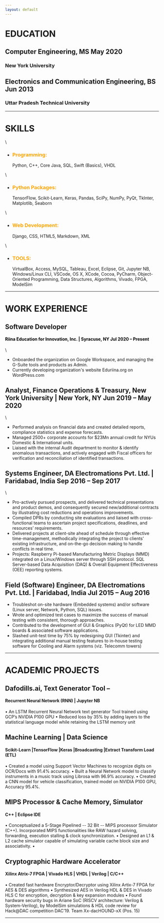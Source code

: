 ```yaml
---
layout: default
---
```


# EDUCATION


## Computer Engineering, MS              		     				May 2020
### New York University

## Electronics and Communication Engineering, BS					Jun 2013
### Uttar Pradesh Technical University

* * *

# SKILLS
\
* <h3><span style="color:orange">Programming:</span></h3> <p><span>Python, C++, Core Java, SQL, Swift (Basics), VHDL</span></p>
\
* <h3><span style="color:orange">Python Packages:</span></h3> <p><span>TensorFlow, Scikit-Learn, Keras, Pandas, SciPy, NumPy, PyQt, TkInter, Matplotlib, Seaborn</span></p>
\
* <h3><span style="color:orange">Web Development:</span></h3> <p><span>Django, CSS, HTML5, Markdown, XML</span></p>
\
* <h3><span style="color:orange">TOOLS:</span></h3> <p><span>VirtualBox, Access, MySQL, Tableau, Excel, Eclipse, Git, Jupyter NB, Windows/Linux CLI, VSCode, OS X, XCode, Cocoa, PyCharm, Object-Oriented Programming, Data Structures, Algorithms, Vivado, FPGA, ModelSim</span></p>

* * *

# WORK EXPERIENCE

## Software Developer
<h4><span style="color:black">Riina Education for Innovation, Inc. &#124; Syracuse, NY Jul 2020 – Present</span></h4>

\
* Onboarded the organization on Google Workspace, and managing the G-Suite tools and products as Admin.
* Currently developing organization's website Eduriina.org on WordPress.com

## Analyst, Finance Operations & Treasury, New York University | New York, NY  Jun 2019 – May 2020
\
* Performed analysis on financial data and created detailed reports, compliance statistics and expense forecasts.
* Managed 2500+ corporate accounts for $23Mn annual credit for NYUs Domestic & International units.
* Liaised with the internal Audit department to monitor & identify anomalous transactions, and actively engaged with Fiscal officers for verification and reconciliation of identified transactions.

## Systems Engineer, DA Electromations Pvt. Ltd. | Faridabad, India  Sep 2016 – Sep 2017
\
* Pro-actively pursued prospects, and delivered technical presentations and product demos, and consequently secured new/additional contracts by illustrating cost reductions and operations improvements.
* Compiled DPRs by conducting site evaluations and liaised with cross-functional teams to ascertain project specifications, deadlines, and resources’ requirements.
* Delivered projects at client-site ahead of schedule through effective time-management, methodically integrating the project to clients’ existing infrastructure, and on-the-go decision making to handle conflicts in real time.
* Projects: Raspberry Pi-based Manufacturing Metric Displays (MMD) integrated on a Linux/Windows server through SSH protocol. SQL Server-based Data Acquisition (DAQ) & Overall Equipment Effectiveness (OEE) reporting systems. 

## Field (Software) Engineer, DA Electromations Pvt. Ltd. | Faridabad, India Jul 2015 – Aug 2016
* Troubleshot on-site hardware (Embedded systems) and/or software (Linux server, Network, Python, SQL) issues.
* Wrote and optimized test cases to maximize the success of manual testing with consistent, thorough approaches.
* Contributed to the development of GUI & Graphics (PyQt) for LED MMD boards & associated software applications.
* Slashed unit-test time by 75% by redesigning GUI (Tkinter) and integrating additional manual testing features to in-house testing software for Cooling and Alarm systems (viz. Telecomm towers)

* * *

# ACADEMIC PROJECTS

## Dafodills.ai, Text Generator Tool – ##
#### Recurrent Neural Network (RNN) | Jupyter NB ####
• An LSTM Recurrent Neural Network text generator Tool trained using GCP’s NVIDIA P100 GPU
• Reduced loss by 35% by adding layers to the statistical language model while retaining the LSTM memory unit

## Machine Learning | Data Science 
#### Scikit-Learn |TensorFlow |Keras |Broadcasting |Extract Transform Load (ETL) ####
• Created a model using Support Vector Machines to recognize digits on OCR/Docs with 91.4% accuracy.
• Built a Neural Network model to classify instruments in a music track using Librosa with 96.9% accuracy.
• Created a CNN model for vehicle classification, trained model on NVIDIA P100 GPU, Accuracy 95.4%.

## MIPS Processor & Cache Memory, Simulator
#### C++ | Eclipse IDE ####
• Conceptualized a 5-Stage Pipelined -- 32 Bit -- MIPS processor Simulator (C++). Incorporated MIPS functionalities like RAW hazard solving, forwarding, execution stalling & clock synchronization.
• Designed an L1 & L2 cache simulator capable of simulating variable cache block size and associativity.
• 
## Cryptographic Hardware Accelerator
#### Xilinx Atrix-7 FPGA | Vivado HLS | VHDL | Verilog | C/C++ ####
• Created fast hardware Encryptor/Decryptor using Xilinx Artix-7 FPGA for AES & DES algorithms
• Synthesized AES in Verilog HDL & DES in Vivado HLS C for encryption, decryption & key expansion modules
• Found hardware security bugs in Ariane SoC (RISCV architecture: Verilog & System-Verilog), by ModelSim simulations & HDL code review for Hack@DAC competition DAC’19. Team Xx-dacHOUND-xX (Pos. 15)

* * *
